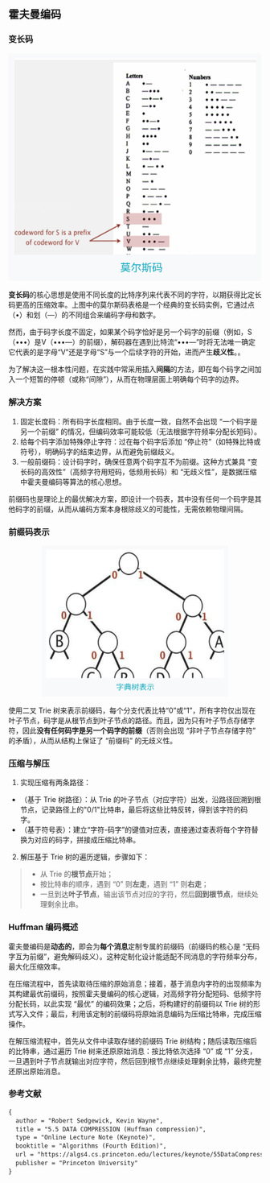 ## 霍夫曼编码



### 变长码

<div align="center">
  <img src="assets/Morse.svg">
</div>

**变长码**的核心思想是使用不同长度的比特序列来代表不同的字符，以期获得比定长码更高的压缩效率。上图中的莫尔斯码表格是一个经典的变长码实例，它通过点（•）和划（—）的不同组合来编码字母和数字。

然而，由于码字长度不固定，如果某个码字恰好是另一个码字的前缀（例如，S（•••）是V（•••—）的前缀），解码器在遇到比特流“•••—”时将无法唯一确定它代表的是字母“V”还是字母“S”与一个后续字符的开始，进而产生**歧义性**。。

为了解决这一根本性问题，在实践中常采用插入**间隔**的方法，即在每个码字之间加入一个短暂的停顿（或称“间隙”），从而在物理层面上明确每个码字的边界。

### 解决方案

1. 固定长度码：所有码字长度相同。由于长度一致，自然不会出现 “一个码字是另一个前缀” 的情况，但编码效率可能较低（无法根据字符频率分配长短码）。
2. 给每个码字添加特殊停止字符：过在每个码字后添加 “停止符”（如特殊比特或符号），明确码字的结束边界，从而避免前缀歧义。
3. 一般前缀码：设计码字时，确保任意两个码字互不为前缀。这种方式兼具 “变长码的高效性”（高频字符用短码，低频用长码）和 “无歧义性”，是数据压缩中霍夫曼编码等算法的核心思想。

前缀码也是理论上的最优解决方案，即设计一个码表，其中没有任何一个码字是其他码字的前缀，从而从编码方案本身根除歧义的可能性，无需依赖物理间隔。

### 前缀码表示

<div align="center">
  <img src="assets/Trie.svg" height="300">
</div>

使用二叉 Trie 树来表示前缀码，每个分支代表比特“0”或“1”，所有字符仅出现在叶子节点，码字是从根节点到叶子节点的路径。而且，因为只有叶子节点存储字符，因此**没有任何码字是另一个码字的前缀**（否则会出现 “非叶子节点存储字符” 的矛盾），从而从结构上保证了 “前缀码” 的无歧义性。

### 压缩与解压

1. 实现压缩有两条路径：

- （基于 Trie 树路径）：从 Trie 的叶子节点（对应字符）出发，沿路径回溯到根节点，记录路径上的"0/1"比特串，最后将这些比特反转，得到该字符的码字。
- （基于符号表）：建立“字符-码字”的键值对应表，直接通过查表将每个字符替换为对应的码字，拼接成压缩比特串。

2. 解压基于 Trie 树的遍历逻辑，步骤如下：

> - 从 Trie 的**根节点**开始；
> - 按比特串的顺序，遇到 “0” 则**左走**，遇到 “1” 则**右走**；
> - 一旦到达**叶子节点**，输出该节点对应的字符，然后**回到根节点**，继续处理剩余比串。

### Huffman 编码概述

霍夫曼编码是**动态的**，即会为**每个消息**定制专属的前缀码（前缀码的核心是 “无码字互为前缀”，避免解码歧义）。这种定制化设计能适配不同消息的字符频率分布，最大化压缩效率。

在压缩流程中，首先读取待压缩的原始消息；接着，基于消息内字符的出现频率为其构建最优前缀码，按照霍夫曼编码的核心逻辑，对高频字符分配短码、低频字符分配长码，以此实现 “最优” 的编码效果；之后，将构建好的前缀码以 Trie 树的形式写入文件；最后，利用该定制的前缀码将原始消息编码为压缩比特串，完成压缩操作。

在解压缩流程中，首先从文件中读取存储的前缀码 Trie 树结构；随后读取压缩后的比特串，通过遍历 Trie 树来还原原始消息：按比特依次选择 “0” 或 “1” 分支，一旦遇到叶子节点就输出对应字符，然后回到根节点继续处理剩余比特，最终完整还原出原始消息。



### 参考文献

```tex
{
  author = "Robert Sedgewick, Kevin Wayne",
  title = "5.5 DATA COMPRESSION (Huffman compression)",
  type = "Online Lecture Note (Keynote)",
  booktitle = "Algorithms (Fourth Edition)",
  url = "https://algs4.cs.princeton.edu/lectures/keynote/55DataCompression.pdf",
  publisher = "Princeton University"
}
```









